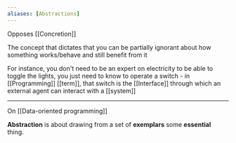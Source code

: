 ```yaml
---
aliases: [Abstractions]
---
```


Opposes [[Concretion]]

The concept that dictates that you can be partially ignorant about how something works/behave and still benefit from it

For instance, you don't need to be an expert on electricity to be able to toggle the lights, you just need to know to operate a switch - in [[Programming]] [[term]], that switch is the [[Interface]] through which an external agent can interact with a [[system]]

---

On [[Data-oriented programming]]

**Abstraction** is about drawing from a set of **exemplars** some **essential** thing.
